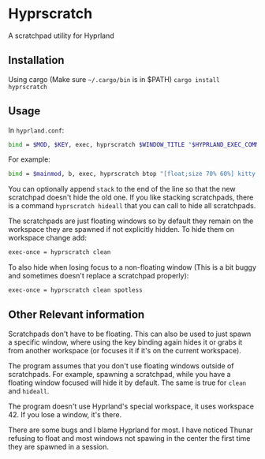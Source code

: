# Hyprscratch

A scratchpad utility for Hyprland

## Installation
Using cargo (Make sure `~/.cargo/bin` is in $PATH)
`cargo install hyprscratch`

## Usage
In `hyprland.conf`:

```bash
bind = $MOD, $KEY, exec, hyprscratch $WINDOW_TITLE "$HYPRLAND_EXEC_COMMAND"
```

For example:

```bash
bind = $mainmod, b, exec, hyprscratch btop "[float;size 70% 60%] kitty -e btop"
```

You can optionally append `stack` to the end of the line so that the new scratchpad doesn't hide the old one. If you like stacking scratchpads, there is a command `hyprscratch hideall` that you can call to hide all scratchpads.

The scratchpads are just floating windows so by default they remain on the workspace they are spawned if not explicitly hidden. To hide them on workspace change add:
```bash
exec-once = hyprscratch clean
```
To also hide when losing focus to a non-floating window (This is a bit buggy and sometimes doesn't replace a scratchpad properly):
```bash
exec-once = hyprscratch clean spotless
```


## Other Relevant information
Scratchpads don't have to be floating. This can also be used to just spawn a specific window, where using the key binding again hides it or grabs it from another workspace (or focuses it if it's on the current workspace).

The program assumes that you don't use floating windows outside of scratchpads. For example, spawning a scratchpad, while you have a floating window focused will hide it by default. The same is true for `clean` and `hideall`.

The program doesn't use Hyprland's special workspace, it uses workspace 42. If you lose a window, it's there.

There are some bugs and I blame Hyprland for most. I have noticed Thunar refusing to float and most windows not spawing in the center the first time they are spawned in a session. 
